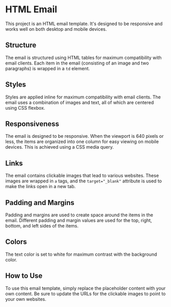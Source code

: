 # HTML Email

This project is an HTML email template. It's designed to be responsive and works well on both desktop and mobile devices.

## Structure

The email is structured using HTML tables for maximum compatibility with email clients. Each item in the email (consisting of an image and two paragraphs) is wrapped in a `td` element.

## Styles

Styles are applied inline for maximum compatibility with email clients. The email uses a combination of images and text, all of which are centered using CSS flexbox.

## Responsiveness

The email is designed to be responsive. When the viewport is 640 pixels or less, the items are organized into one column for easy viewing on mobile devices. This is achieved using a CSS media query.

## Links

The email contains clickable images that lead to various websites. These images are wrapped in `a` tags, and the `target="_blank"` attribute is used to make the links open in a new tab.

## Padding and Margins

Padding and margins are used to create space around the items in the email. Different padding and margin values are used for the top, right, bottom, and left sides of the items.

## Colors

The text color is set to white for maximum contrast with the background color.

## How to Use

To use this email template, simply replace the placeholder content with your own content. Be sure to update the URLs for the clickable images to point to your own websites.